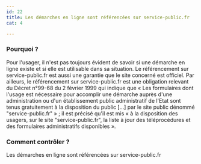 ```yaml
---
id: 22
title: Les démarches en ligne sont référencées sur service-public.fr
cat: 4

---
```


### Pourquoi ?

Pour l'usager, il n'est pas toujours évident de savoir si une démarche en ligne existe et si elle est utilisable dans sa situation. Le référencement sur service-public.fr est aussi une garantie que le site concerné est officiel. Par ailleurs, le référencement sur service-public.fr est une obligation relevant du Décret n°99-68 du 2 février 1999 qui indique que « Les formulaires dont l'usage est nécessaire pour accomplir une démarche auprès d'une administration ou d'un établissement public administratif de l'Etat sont tenus gratuitement à la disposition du public [...] par le site public dénommé "service-public.fr" » ; il est précisé qu'il est mis « à la disposition des usagers, sur le site "service-public.fr", la liste à jour des téléprocédures et des formulaires administratifs disponibles ».

### Comment contrôler ?

Les démarches en ligne sont référencées sur service-public.fr
